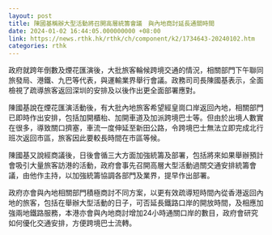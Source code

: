 ```yaml
---
layout: post
title: 陳國基稱辦大型活動將召開高層統籌會議　與內地商討延長通關時間
date: 2024-01-02 16:44:05.000000000 +08:00
link: https://news.rthk.hk/rthk/ch/component/k2/1734643-20240102.htm
categories: rthk
---
```


政府就跨年倒數及煙花匯演後，大批旅客輪候跨境交通的情況，相關部門下午聯同旅發局、港鐵、九巴等代表，與運輸業界舉行會議。政務司司長陳國基表示，全面檢視了疏導旅客返回深圳的安排及以後作出更全面部署應對。

陳國基說在煙花匯演活動後，有大批內地旅客希望經皇崗口岸返回內地，相關部門已即時作出安排，包括加開櫃枱、加開車道及加派跨境巴士等。但由於出境人數實在很多，導致關口擠塞，車流一度伸延至新田公路，令跨境巴士無法立即完成北行班次返回市區，旅客因此要較長時間在市區等候。

陳國基又說經商議後，日後會循三大方面加強統籌及部署，包括將來如果舉辦預計會吸引大量旅客訪港的活動，政府會事先召開高層大型活動過關交通安排統籌會議，由他作主持，以加強統籌協調各部門及業界，提早作出部署。

政府亦會與內地相關部門積極商討不同方案，以更有效疏導短時間內從香港返回內地的旅客，包括在舉辦大型活動的日子，可否延長鐵路口岸的開放時間，及相應加強兩地鐵路服務，本港亦會與內地商討增加24小時通關口岸的數目，政府會研究如何優化交通安排，方便跨境巴士流轉。
